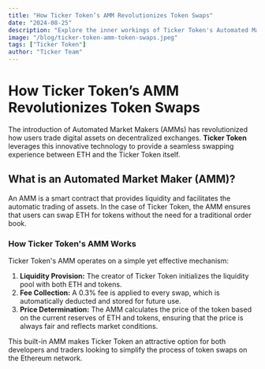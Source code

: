 ```yaml
---
title: "How Ticker Token’s AMM Revolutionizes Token Swaps"
date: "2024-08-25"
description: "Explore the inner workings of Ticker Token's Automated Market Maker (AMM) and learn how it simplifies the process of swapping ETH and tokens on the Ethereum network."
image: "/blog/ticker-token-amm-token-swaps.jpeg"
tags: ["Ticker Token"]
author: "Ticker Team"
---
```


# How Ticker Token’s AMM Revolutionizes Token Swaps

The introduction of Automated Market Makers (AMMs) has revolutionized how users trade digital assets on decentralized exchanges. **Ticker Token** leverages this innovative technology to provide a seamless swapping experience between ETH and the Ticker Token itself.

## What is an Automated Market Maker (AMM)?

An AMM is a smart contract that provides liquidity and facilitates the automatic trading of assets. In the case of Ticker Token, the AMM ensures that users can swap ETH for tokens without the need for a traditional order book.

### How Ticker Token's AMM Works

Ticker Token's AMM operates on a simple yet effective mechanism:

1. **Liquidity Provision:** The creator of Ticker Token initializes the liquidity pool with both ETH and tokens.
2. **Fee Collection:** A 0.3% fee is applied to every swap, which is automatically deducted and stored for future use.
3. **Price Determination:** The AMM calculates the price of the token based on the current reserves of ETH and tokens, ensuring that the price is always fair and reflects market conditions.

This built-in AMM makes Ticker Token an attractive option for both developers and traders looking to simplify the process of token swaps on the Ethereum network.
